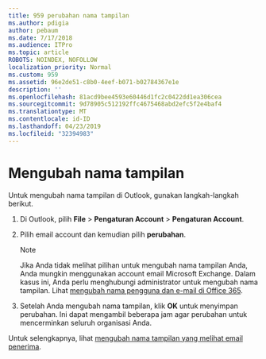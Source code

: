 ```yaml
---
title: 959 perubahan nama tampilan
ms.author: pdigia
author: pebaum
ms.date: 7/17/2018
ms.audience: ITPro
ms.topic: article
ROBOTS: NOINDEX, NOFOLLOW
localization_priority: Normal
ms.custom: 959
ms.assetid: 96e2de51-c8b0-4eef-b071-b02784367e1e
description: ''
ms.openlocfilehash: 81acd9bee4593e60446d1fc2c0422dd1ea306cea
ms.sourcegitcommit: 9d78905c512192ffc4675468abd2efc5f2e4baf4
ms.translationtype: MT
ms.contentlocale: id-ID
ms.lasthandoff: 04/23/2019
ms.locfileid: "32394983"
---
```

# <a name="change-your-display-name"></a>Mengubah nama tampilan
  
Untuk mengubah nama tampilan di Outlook, gunakan langkah-langkah berikut.
  
1. Di Outlook, pilih **File** \> **Pengaturan Account** \> **Pengaturan Account**.
    
2. Pilih email account dan kemudian pilih **perubahan**.
    
    > [!NOTE]
    > Jika Anda tidak melihat pilihan untuk mengubah nama tampilan Anda, Anda mungkin menggunakan account email Microsoft Exchange. Dalam kasus ini, Anda perlu menghubungi administrator untuk mengubah nama tampilan. Lihat [mengubah nama pengguna dan e-mail di Office 365](https://support.office.com/article/fb5ac074-e203-4e1f-9843-b9d1a3e03297.aspx). 
  
3. Setelah Anda mengubah nama tampilan, klik **OK** untuk menyimpan perubahan. Ini dapat mengambil beberapa jam agar perubahan untuk mencerminkan seluruh organisasi Anda. 
    
Untuk selengkapnya, lihat [mengubah nama tampilan yang melihat email penerima](https://support.office.com/article/2b53331a-ba2a-4803-88dc-ac9fe376c8a9.aspx).
  

